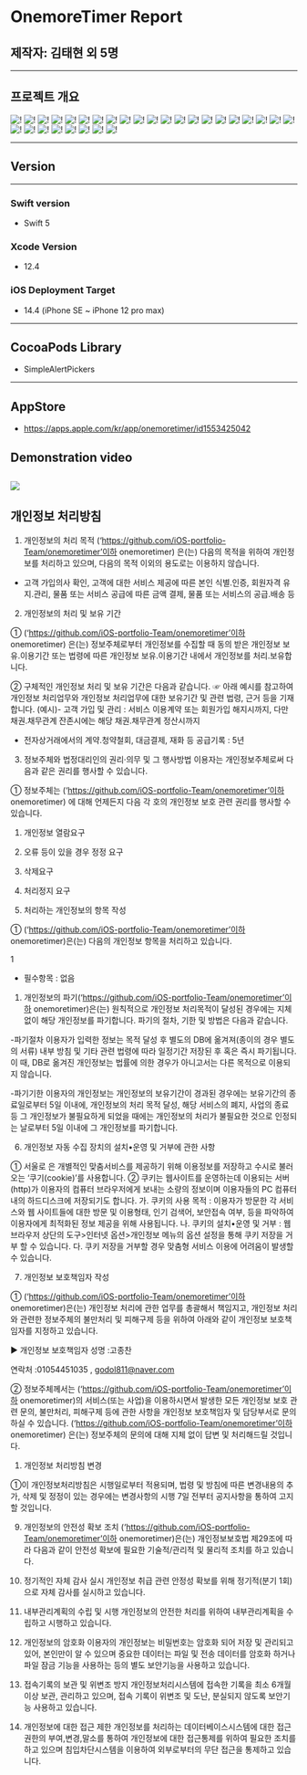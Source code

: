 # OnemoreTimer Report

## 제작자: 김태현 외 5명 

---
## 프로젝트 개요
![!](https://github.com/iOS-portfolio-Team/OneMoreRnD/blob/main/onemoretimerPics/onemore%20(1).jpg)
![!](https://github.com/iOS-portfolio-Team/OneMoreRnD/blob/main/onemoretimerPics/onemore%20(2).jpg)
![!](https://github.com/iOS-portfolio-Team/OneMoreRnD/blob/main/onemoretimerPics/onemore%20(3).jpg)
![!](https://github.com/iOS-portfolio-Team/OneMoreRnD/blob/main/onemoretimerPics/onemore%20(4).jpg)
![!](https://github.com/iOS-portfolio-Team/OneMoreRnD/blob/main/onemoretimerPics/onemore%20(5).jpg)
![!](https://github.com/iOS-portfolio-Team/OneMoreRnD/blob/main/onemoretimerPics/onemore%20(6).jpg)
![!](https://github.com/iOS-portfolio-Team/OneMoreRnD/blob/main/onemoretimerPics/onemore%20(7).jpg)
![!](https://github.com/iOS-portfolio-Team/OneMoreRnD/blob/main/onemoretimerPics/onemore%20(8).jpg)
![!](https://github.com/iOS-portfolio-Team/OneMoreRnD/blob/main/onemoretimerPics/onemore%20(9).jpg)
![!](https://github.com/iOS-portfolio-Team/OneMoreRnD/blob/main/onemoretimerPics/onemore%20(10).jpg)
![!](https://github.com/iOS-portfolio-Team/OneMoreRnD/blob/main/onemoretimerPics/onemore%20(12).jpg)
![!](https://github.com/iOS-portfolio-Team/OneMoreRnD/blob/main/onemoretimerPics/onemore%20(13).jpg)
![!](https://github.com/iOS-portfolio-Team/OneMoreRnD/blob/main/onemoretimerPics/onemore%20(14).jpg)
![!](https://github.com/iOS-portfolio-Team/OneMoreRnD/blob/main/onemoretimerPics/onemore%20(15).jpg)
![!](https://github.com/iOS-portfolio-Team/OneMoreRnD/blob/main/onemoretimerPics/onemore%20(16).jpg)
![!](https://github.com/iOS-portfolio-Team/OneMoreRnD/blob/main/onemoretimerPics/onemore%20(17).jpg)
![!](https://github.com/iOS-portfolio-Team/OneMoreRnD/blob/main/onemoretimerPics/onemore%20(18).jpg)
![!](https://github.com/iOS-portfolio-Team/OneMoreRnD/blob/main/onemoretimerPics/onemore%20(19).jpg)
![!](https://github.com/iOS-portfolio-Team/OneMoreRnD/blob/main/onemoretimerPics/onemore%20(20).jpg)
![!](https://github.com/iOS-portfolio-Team/OneMoreRnD/blob/main/onemoretimerPics/onemore%20(21).jpg)
![!](https://github.com/iOS-portfolio-Team/OneMoreRnD/blob/main/onemoretimerPics/onemore%20(22).jpg)
![!](https://github.com/iOS-portfolio-Team/OneMoreRnD/blob/main/onemoretimerPics/onemore%20(23).jpg)
![!](https://github.com/iOS-portfolio-Team/OneMoreRnD/blob/main/onemoretimerPics/onemore%20(24).jpg)
![!](https://github.com/iOS-portfolio-Team/OneMoreRnD/blob/main/onemoretimerPics/onemore%20(25).jpg)
![!](https://github.com/iOS-portfolio-Team/OneMoreRnD/blob/main/onemoretimerPics/onemore%20(26).jpg)
![!](https://github.com/iOS-portfolio-Team/OneMoreRnD/blob/main/onemoretimerPics/onemore%20(27).jpg)
![!](https://github.com/iOS-portfolio-Team/OneMoreRnD/blob/main/onemoretimerPics/onemore%20(28).jpg)
![!](https://github.com/iOS-portfolio-Team/OneMoreRnD/blob/main/onemoretimerPics/onemore%20(29).jpg)
![!](https://github.com/iOS-portfolio-Team/OneMoreRnD/blob/main/onemoretimerPics/onemore%20(30).jpg)




---
##  Version
---
### Swift version
+ Swift 5
  
### Xcode Version
+ 12.4
  
### iOS Deployment Target
+ 14.4 (iPhone SE ~ iPhone 12 pro max)
---
## CocoaPods Library 
+ SimpleAlertPickers
---
## AppStore
+ https://apps.apple.com/kr/app/onemoretimer/id1553425042
## Demonstration video
[![](http://img.youtube.com/vi/EdJdf26V84E/0.jpg)](http://www.youtube.com/watch?v=EdJdf26V84E "")
---


## 개인정보 처리방침

1. 개인정보의 처리 목적 <onemoretimer>(‘https://github.com/iOS-portfolio-Team/onemoretimer’이하 onemoretimer) 은(는) 다음의 목적을 위하여 개인정보를 처리하고 있으며, 다음의 목적 이외의 용도로는 이용하지 않습니다.
- 고객 가입의사 확인, 고객에 대한 서비스 제공에 따른 본인 식별.인증, 회원자격 유지.관리, 물품 또는 서비스 공급에 따른 금액 결제, 물품 또는 서비스의 공급.배송 등


2. 개인정보의 처리 및 보유 기간

① <onemoretimer>(‘https://github.com/iOS-portfolio-Team/onemoretimer’이하 onemoretimer) 은(는) 정보주체로부터 개인정보를 수집할 때 동의 받은 개인정보 보유․이용기간 또는 법령에 따른 개인정보 보유․이용기간 내에서 개인정보를 처리․보유합니다.

② 구체적인 개인정보 처리 및 보유 기간은 다음과 같습니다.
☞ 아래 예시를 참고하여 개인정보 처리업무와 개인정보 처리업무에 대한 보유기간 및 관련 법령, 근거 등을 기재합니다.
(예시)- 고객 가입 및 관리 : 서비스 이용계약 또는 회원가입 해지시까지, 다만 채권․채무관계 잔존시에는 해당 채권․채무관계 정산시까지
- 전자상거래에서의 계약․청약철회, 대금결제, 재화 등 공급기록 : 5년


3. 정보주체와 법정대리인의 권리·의무 및 그 행사방법 이용자는 개인정보주체로써 다음과 같은 권리를 행사할 수 있습니다.

① 정보주체는 <onemoretimer>(‘https://github.com/iOS-portfolio-Team/onemoretimer’이하 onemoretimer) 에 대해 언제든지 다음 각 호의 개인정보 보호 관련 권리를 행사할 수 있습니다.
1. 개인정보 열람요구
2. 오류 등이 있을 경우 정정 요구
3. 삭제요구
4. 처리정지 요구



4. 처리하는 개인정보의 항목 작성

① <onemoretimer>(‘https://github.com/iOS-portfolio-Team/onemoretimer’이하 onemoretimer)은(는) 다음의 개인정보 항목을 처리하고 있습니다.

1
- 필수항목 : 없음




1. 개인정보의 파기<onemoretimer>(‘https://github.com/iOS-portfolio-Team/onemoretimer’이하 onemoretimer)은(는) 원칙적으로 개인정보 처리목적이 달성된 경우에는 지체없이 해당 개인정보를 파기합니다. 파기의 절차, 기한 및 방법은 다음과 같습니다.

-파기절차
이용자가 입력한 정보는 목적 달성 후 별도의 DB에 옮겨져(종이의 경우 별도의 서류) 내부 방침 및 기타 관련 법령에 따라 일정기간 저장된 후 혹은 즉시 파기됩니다. 이 때, DB로 옮겨진 개인정보는 법률에 의한 경우가 아니고서는 다른 목적으로 이용되지 않습니다.

-파기기한
이용자의 개인정보는 개인정보의 보유기간이 경과된 경우에는 보유기간의 종료일로부터 5일 이내에, 개인정보의 처리 목적 달성, 해당 서비스의 폐지, 사업의 종료 등 그 개인정보가 불필요하게 되었을 때에는 개인정보의 처리가 불필요한 것으로 인정되는 날로부터 5일 이내에 그 개인정보를 파기합니다.



6. 개인정보 자동 수집 장치의 설치•운영 및 거부에 관한 사항

① 서울로 은 개별적인 맞춤서비스를 제공하기 위해 이용정보를 저장하고 수시로 불러오는 ‘쿠기(cookie)’를 사용합니다. ② 쿠키는 웹사이트를 운영하는데 이용되는 서버(http)가 이용자의 컴퓨터 브라우저에게 보내는 소량의 정보이며 이용자들의 PC 컴퓨터내의 하드디스크에 저장되기도 합니다. 가. 쿠키의 사용 목적 : 이용자가 방문한 각 서비스와 웹 사이트들에 대한 방문 및 이용형태, 인기 검색어, 보안접속 여부, 등을 파악하여 이용자에게 최적화된 정보 제공을 위해 사용됩니다. 나. 쿠키의 설치•운영 및 거부 : 웹브라우저 상단의 도구>인터넷 옵션>개인정보 메뉴의 옵션 설정을 통해 쿠키 저장을 거부 할 수 있습니다. 다. 쿠키 저장을 거부할 경우 맞춤형 서비스 이용에 어려움이 발생할 수 있습니다.


7. 개인정보 보호책임자 작성


① <onemoretimer>(‘https://github.com/iOS-portfolio-Team/onemoretimer’이하 onemoretimer)은(는) 개인정보 처리에 관한 업무를 총괄해서 책임지고, 개인정보 처리와 관련한 정보주체의 불만처리 및 피해구제 등을 위하여 아래와 같이 개인정보 보호책임자를 지정하고 있습니다.

▶ 개인정보 보호책임자
성명 :고종찬

연락처 :01054451035 , godol811@naver.com

② 정보주체께서는 <onemoretimer>(‘https://github.com/iOS-portfolio-Team/onemoretimer’이하 onemoretimer)의 서비스(또는 사업)을 이용하시면서 발생한 모든 개인정보 보호 관련 문의, 불만처리, 피해구제 등에 관한 사항을 개인정보 보호책임자 및 담당부서로 문의하실 수 있습니다. <onemoretimer>(‘https://github.com/iOS-portfolio-Team/onemoretimer’이하 onemoretimer) 은(는) 정보주체의 문의에 대해 지체 없이 답변 및 처리해드릴 것입니다.



1. 개인정보 처리방침 변경

①이 개인정보처리방침은 시행일로부터 적용되며, 법령 및 방침에 따른 변경내용의 추가, 삭제 및 정정이 있는 경우에는 변경사항의 시행 7일 전부터 공지사항을 통하여 고지할 것입니다.



9. 개인정보의 안전성 확보 조치 <onemoretimer>(‘https://github.com/iOS-portfolio-Team/onemoretimer’이하 onemoretimer)은(는) 개인정보보호법 제29조에 따라 다음과 같이 안전성 확보에 필요한 기술적/관리적 및 물리적 조치를 하고 있습니다.

1. 정기적인 자체 감사 실시
개인정보 취급 관련 안정성 확보를 위해 정기적(분기 1회)으로 자체 감사를 실시하고 있습니다.

2. 내부관리계획의 수립 및 시행
개인정보의 안전한 처리를 위하여 내부관리계획을 수립하고 시행하고 있습니다.

3. 개인정보의 암호화
이용자의 개인정보는 비밀번호는 암호화 되어 저장 및 관리되고 있어, 본인만이 알 수 있으며 중요한 데이터는 파일 및 전송 데이터를 암호화 하거나 파일 잠금 기능을 사용하는 등의 별도 보안기능을 사용하고 있습니다.

4. 접속기록의 보관 및 위변조 방지
개인정보처리시스템에 접속한 기록을 최소 6개월 이상 보관, 관리하고 있으며, 접속 기록이 위변조 및 도난, 분실되지 않도록 보안기능 사용하고 있습니다.

5. 개인정보에 대한 접근 제한
개인정보를 처리하는 데이터베이스시스템에 대한 접근권한의 부여,변경,말소를 통하여 개인정보에 대한 접근통제를 위하여 필요한 조치를 하고 있으며 침입차단시스템을 이용하여 외부로부터의 무단 접근을 통제하고 있습니다.
